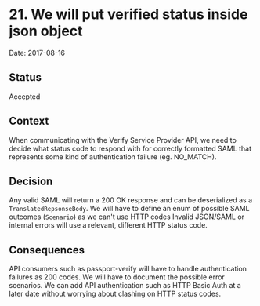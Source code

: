 # 21. We will put verified status inside json object

Date: 2017-08-16

## Status

Accepted

## Context

When communicating with the Verify Service Provider API, we need to decide what status code to respond with
for correctly formatted SAML that represents some kind of authentication failure (eg. NO_MATCH).


## Decision

Any valid SAML will return a 200 OK response and can be deserialized as a <code>TranslatedRepsonseBody</code>.
We will have to define an enum of possible SAML outcomes (<code>Scenario</code>) as we can't use HTTP codes
Invalid JSON/SAML or internal errors will use a relevant, different HTTP status code.

## Consequences

API consumers such as passport-verify will have to handle authentication failures as 200 codes. We will
have to document the possible error scenarios. We can add API authentication such as HTTP Basic Auth at a
later date without worrying about clashing on HTTP status codes.
